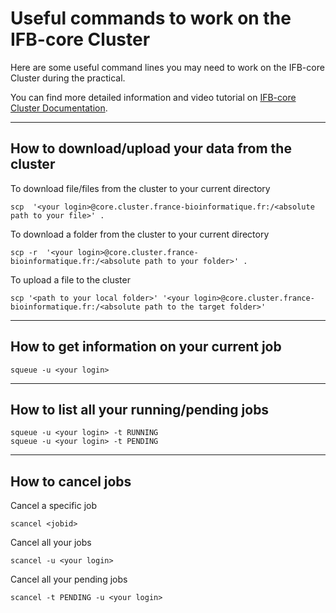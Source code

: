# Useful commands to work on the IFB-core Cluster

Here are some useful command lines you may need to work on the IFB-core Cluster during the practical.

You can find more detailed information and video tutorial on [IFB-core Cluster Documentation](https://ifb-elixirfr.gitlab.io/cluster/doc/).

***
## How to download/upload your data from the cluster

To download file/files from the cluster to your current directory
```
scp  '<your login>@core.cluster.france-bioinformatique.fr:/<absolute path to your file>' .
```
   
To download a folder from the cluster to your current directory
```
scp -r  '<your login>@core.cluster.france-bioinformatique.fr:/<absolute path to your folder>' .
```
    
To upload a file to the cluster
```
scp '<path to your local folder>' '<your login>@core.cluster.france-bioinformatique.fr:/<absolute path to the target folder>'
```

***
## How to get information on your current job

```
squeue -u <your login>
```

***
## How to list all your running/pending jobs

```
squeue -u <your login> -t RUNNING
squeue -u <your login> -t PENDING
```

***
## How to cancel jobs

Cancel a specific job
```
scancel <jobid>
```

Cancel all your jobs
```
scancel -u <your login>
```
   
Cancel all your pending jobs
```
scancel -t PENDING -u <your login>
```

